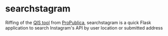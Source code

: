 searchstagram
=============

Riffing of the [QIS tool](https://github.com/propublica/qis) from [ProPublica](http://www.propublica.org/nerds/item/a-super-simple-tool-to-search-instagram-by-time-and-location), searchstagram is a quick Flask application to search Instagram's API by user location or submitted address
